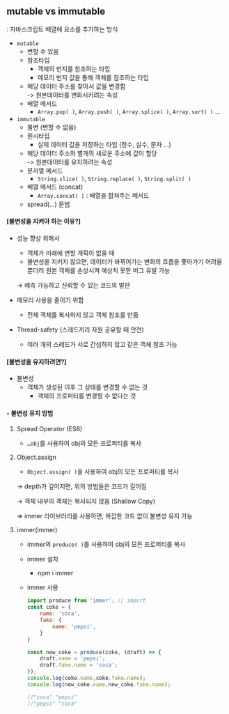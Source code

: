 ## mutable vs immutable
: 자바스크립트 배열에 요소를 추가하는 방식
- `mutable`
    - 변할 수 있음
    - 참조타입
        - 객체의 번지를 참조하는 타입
        - 메모리 번지 값을 통해 객체를 참조하는 타입
    - 해당 데이터 주소를 찾아서 값을 변경함 <br>
        -> 원본데이터를 변화시키려는 속성
    - 배열 메서드
        - `Array.pop( )`, `Array.push( )`, `Array.splice( )`, `Array.sort( )` …
- `immutable`
    - 불변 (변할 수 없음)
    - 원시타입
        - 실제 데이터 값을 저장하는 타입 (정수, 실수, 문자 …)
    - 해당 데이터 주소와 별개의 새로운 주소에 값이 할당 <br>
        -> 원본데이터를 유지하려는 속성
    - 문자열 메서드
        - `String.slice( )`, `String.replace( )`, `String.split( )`
    - 배열 메서드 (concat)
        - `Array.concat( )` : 배열을 합쳐주는 메서드
    - spread(…) 문법
    
#### [불변성을 지켜야 하는 이유?]

- 성능 향상 위해서
    - 객체가 미래에 변할 계획이 없을 때
    - 불변성을 지키지 않으면, 데이터가 바뀌어가는 변화의 흐름을 쫓아가기 어려울 뿐더러 원본 객체를 손상시켜 예상치 못한 버그 유발 가능
    
    → 예측 가능하고 신뢰할 수 있는 코드의 발판
    
- 메모리 사용을 줄이기 위함
    - 전체 객체를 복사하지 않고 객체 참조를 만듦
- Thread-safety (스레드끼리 자원 공유할 때 안전)
    - 여러 개의 스레드가 서로 간섭하지 않고 같은 객체 참조 가능

#### [불변성을 유지하려면?]
- 불변성
    - 객체가 생성된 이후 그 상태를 변경할 수 없는 것
        - 객체의 프로퍼티를 변경할 수 없다는 것
#### - 불변성 유지 방법
1) Spread Operator (ES6)
    - `…obj`를 사용하여 obj의 모든 프로퍼티를 복사
2) Object.assign
    - `Object.assign( )`을 사용하여 obj의 모든 프로퍼티를 복사
  
    → depth가 깊어지면, 위의 방법들은 코드가 길어짐
    
    → 객체 내부의 객체는 복사되지 않음 (Shallow Copy)
    
    ⇒ immer 라이브러리를 사용하면, 복잡한 코드 없이 불변성 유지 가능
  
3) immer(immer)
    - immer의 `produce( )`를 사용하여 obj의 모든 프로퍼티를 복사
    - immer 설치
        - npm i immer
    - immer 사용
        
        ```jsx
        import produce from 'immer'; // import
        const coke = {
            name: 'coca',
            fake: {
                name: 'pepsi',
            }
        }
        
        const new_coke = produce(coke, (draft) => {
            draft.name = 'pepsi';
            draft.fake.name = 'coca';
        });
        console.log(coke.name,coke.fake.name);
        console.log(new_coke.name,new_coke.fake.name);
        
        //"coca" "pepsi"
        //"pepsi" "coca"
        ```

